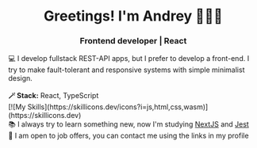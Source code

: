 <h1 align="center"> Greetings! I'm Andrey 🧑🏼‍💻</h1>
<h3 align="center"> Frontend developer | React </h3>

<div margin="20px"> 💻 I develop fullstack REST-API apps, but I prefer to develop a front-end. I try to make fault-tolerant and responsive systems with simple minimalist design. </div>
<br/>
<div><b>🪄 Stack:</b> React, TypeScript</div>
[![My Skills](https://skillicons.dev/icons?i=js,html,css,wasm)](https://skillicons.dev)

<br/>
📚 I always try to learn something new, now I'm studying <a href="https://nextjs.org/">NextJS</a> and <a href="https://jestjs.io/ru/">Jest</a>
<br/>
🤝 I am open to job offers, you can contact me using the links in my profile
